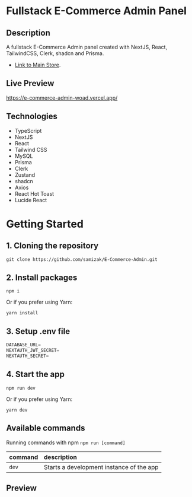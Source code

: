 # Fullstack E-Commerce Admin Panel

## Description
A fullstack E-Commerce Admin panel created with NextJS, React, TailwindCSS, Clerk, shadcn and Prisma.

- [Link to Main Store](https://github.com/samizak/E-Commerce-Store/).

## Live Preview
https://e-commerce-admin-woad.vercel.app/

## Technologies
* TypeScript
* NextJS
* React
* Tailwind CSS
* MySQL
* Prisma
* Clerk
* Zustand
* shadcn
* Axios
* React Hot Toast
* Lucide React

# Getting Started

## 1. Cloning the repository
```shell
git clone https://github.com/samizak/E-Commerce-Admin.git
```

## 2. Install packages
```shell
npm i
```
Or if you prefer using Yarn:
```shell
yarn install
```

## 3. Setup .env file
```js
DATABASE_URL=
NEXTAUTH_JWT_SECRET=
NEXTAUTH_SECRET=
```

## 4. Start the app
```shell
npm run dev
```
Or if you prefer using Yarn:
```shell
yarn dev
```

## Available commands

Running commands with npm `npm run [command]`

| command         | description                              |
| :-------------- | :--------------------------------------- |
| `dev`           | Starts a development instance of the app |


## Preview

